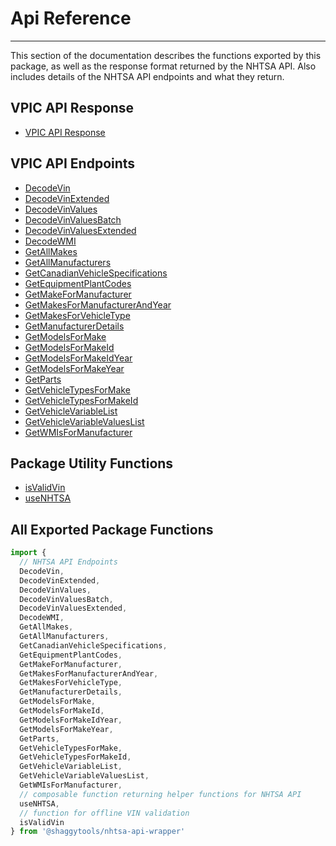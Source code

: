 # Api Reference

---

This section of the documentation describes the functions exported by this package, as well as the
response format returned by the NHTSA API. Also includes details of the NHTSA API endpoints and
what they return.

## VPIC API Response

- [VPIC API Response](../api/vpic-api-response.md)

## VPIC API Endpoints

- [DecodeVin](../api/decode-vin.md)
- [DecodeVinExtended](../api/decode-vin-extended.md)
- [DecodeVinValues](../api/decode-vin-values.md)
- [DecodeVinValuesBatch](../api/decode-vin-values-batch.md)
- [DecodeVinValuesExtended](../api/decode-vin-values-extended.md)
- [DecodeWMI](../api/decode-wmi.md)
- [GetAllMakes](../api/get-all-makes.md)
- [GetAllManufacturers](../api/get-all-manufacturers.md)
- [GetCanadianVehicleSpecifications](../api/get-canadian-vehicle-specifications.md)
- [GetEquipmentPlantCodes](../api/get-equipment-plant-codes.md)
- [GetMakeForManufacturer](../api/get-make-for-manufacturer.md)
- [GetMakesForManufacturerAndYear](../api/get-makes-for-manufacturer-and-year.md)
- [GetMakesForVehicleType](../api/get-makes-for-vehicle-type.md)
- [GetManufacturerDetails](../api/get-manufacturer-details.md)
- [GetModelsForMake](../api/get-models-for-make.md)
- [GetModelsForMakeId](../api/get-models-for-make-id.md)
- [GetModelsForMakeIdYear](../api/get-models-for-make-id-year.md)
- [GetModelsForMakeYear](../api/get-models-for-make-year.md)
- [GetParts](../api/get-parts.md)
- [GetVehicleTypesForMake](../api/get-vehicle-types-for-make.md)
- [GetVehicleTypesForMakeId](../api/get-vehicle-types-for-make-id.md)
- [GetVehicleVariableList](../api/get-vehicle-variable-list.md)
- [GetVehicleVariableValuesList](../api/get-vehicle-variable-values-list.md)
- [GetWMIsForManufacturer](../api/get-wmis-for-manufacturer.md)

## Package Utility Functions

- [isValidVin](../api/is-valid-vin.md)
- [useNHTSA](../api/use-nhtsa.md)

## All Exported Package Functions

```javascript
import {
  // NHTSA API Endpoints
  DecodeVin,
  DecodeVinExtended,
  DecodeVinValues,
  DecodeVinValuesBatch,
  DecodeVinValuesExtended,
  DecodeWMI,
  GetAllMakes,
  GetAllManufacturers,
  GetCanadianVehicleSpecifications,
  GetEquipmentPlantCodes,
  GetMakeForManufacturer,
  GetMakesForManufacturerAndYear,
  GetMakesForVehicleType,
  GetManufacturerDetails,
  GetModelsForMake,
  GetModelsForMakeId,
  GetModelsForMakeIdYear,
  GetModelsForMakeYear,
  GetParts,
  GetVehicleTypesForMake,
  GetVehicleTypesForMakeId,
  GetVehicleVariableList,
  GetVehicleVariableValuesList,
  GetWMIsForManufacturer,
  // composable function returning helper functions for NHTSA API
  useNHTSA,
  // function for offline VIN validation
  isValidVin
} from '@shaggytools/nhtsa-api-wrapper'
```
